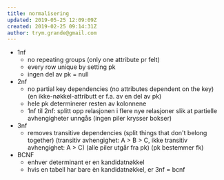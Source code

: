 ```yaml
---
title: normalisering
updated: 2019-05-25 12:09:09Z
created: 2019-02-25 09:14:31Z
author: trym.grande@gmail.com
---
```


- 1nf
    - no repeating groups (only one attribute pr felt)
    - every row unique by setting pk
    - ingen del av pk = null
- 2nf
    - no partial key dependencies (no attributes dependent on the key) (en ikke-nøkkel-attributt er f.a. av en del av pk)
    - hele pk determinerer resten av kolonnene
    - 1nf til 2nf: splitt opp relasjonen i flere nye relasjoner slik at partielle avhengigheter unngås (ingen piler krysser bokser)
- 3nf
    - removes transitive dependencies (split things that don't belong together) (transitiv avhengighet: A > B > C, ikke transitiv avhengighet: A > C) (alle piler utgår fra pk) (pk bestemmer fk)
- BCNF
    - enhver determinant er en kandidatnøkkel
    - hvis en tabell har bare èn kandidatnøkkel, er 3nf = bcnf
